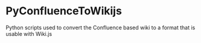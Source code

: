 # PyConfluenceToWikijs
Python scripts used to convert the Confluence based wiki to a format that is usable with Wiki.js
